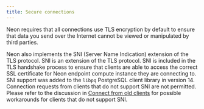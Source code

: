 ```yaml
---
title: Secure connections
---
```


Neon requires that all connections use TLS encryption by default to ensure that data you send over the Internet cannot be viewed or manipulated by third parties.

Neon also implements the SNI (Server Name Indication) extension of the TLS protocol. SNI is an extension of the TLS protocol. SNI is included in the TLS handshake process to ensure that clients are able to access the correct SSL certificate for Neon endpoint compute instance they are connecting to. SNI support was added to the `libpq` PostgreSQL client library in version 14. Connection requests from clients that do not support SNI are not permitted. Please refer to the discussion in [Connect from old clients](../../https://neon.tech/docs/connect/connectivity-issues/) for possible workarounds for clients that do not support SNI.
